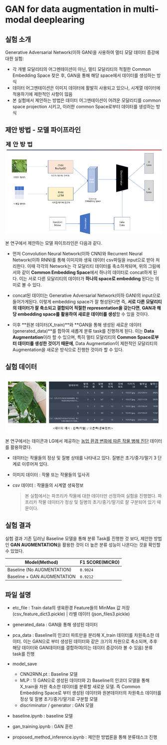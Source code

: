 # GAN for data augmentation in multi-modal deeplearing

## 실험 소개 
Generative Adversarial Network(이하 GAN)을 사용하여 멀티 모달 데이터 증강에 대한 실험:
- 각 개별 모달리티의 어그멘테이션이 아닌, 멀티 모달리티의 적절한 Common Embedding Space 찾은 후, GAN을 통해 해당 space에서 데이터를 생성하는 방식 
- 데이터 어그멘테이션은 이미지 데이터에 활발히 사용되고 있으나, 시계열 데이터에 적용하기에 제한적인 사항이 많음 
- 본 실험에서 제안하는 방법은 데이터 어그멘테이션이 어려운 모달리티를 common space projection 시키고, 이러한 common Space로부터 데이터를 생성하는 방식  


## 제안 방법 - 모델 파이프라인 
<p align="center"><img src="assets/proposed_method.png" width="680"\></p>

본 연구에서 제안하는 모델 파이프라인은 다음과 같다. 

- 먼저 Convolution Neural Network(이하 CNN)와 Recurrent Neural Network(이하 RNN)를 통해 이미지와 생육 데이터 csv파일을 input으로 받아 처리한다. 이때 각각의 Network는 각 모달리티 데이터를 축소하게되며, 위의 그림에서와 같이 **Common Embedding Space**에서 하나의 데이터로 concat하게 된다. 이는 서로 다른 모달리티의 데이터가 **하나의 space로 embedding** 된다는 의미로 볼 수 있다. 

- concat된 데이터는 Generative Adversarial Network(이하 GAN)의 input으로 들어가게된다. 이렇게 embedding space가 잘 형성된다면 즉, **서로 다른 모달리티의 데이터가 잘 축소되고 결합되어 적절한 representation을 갖는다면**, **GAN과 해당 embedding space를 활용하여 새로운 데이터를 생성**할 수 있을 것이다.  

- 이후 **원본 데이터(X_train)**와 **GAN을 통해 생성된 새로운 데이터(generated_data)**를 합하여 새롭게 분류 task를 진행하게 된다. 이는 **Data Augmentation**이라 할 수 있으며, 특히 멀티 모달리티의 **Common Space로부터 데이터를 생성한 것이기 때문에**, Data Augmentation이 제한적인 모달리티의 Augmentation을 새로운 방식으로 진행한 것이라 할 수 있다.  


## 실험 데이터 
<p align="center"><img src="assets/data_explain.png" width="680"\></p>

본 연구에서는 데이콘과 LG에서 제공하는 [농업 환경 변화에 따른 작물 병해 진단](https://dacon.io/competitions/official/235870/overview/description) 데이터를 활용하였다.

- 데이터는 작물들의 정상 및 질병 상태를 나타내고 있다. 질병은 초기/중기/말기 3 단계로 이루어져 있다. 
- 이미지 데이터 : 작물 또는 작물들의 잎사귀 
- csv 데이터 : 작물들의 시계열 생육정보 

    > 본 실험에서는 파프리카 작물에 대한 데이터만 선정하여 실험을 진행했다. 파프리카 작물 데이터가 정상 및 질병의 초기/중기/말기로 잘 구분되어 있기 때문이다. 

 
## 실험 결과 

실험 결과 기존 딥러닝 Baseline 모델을 통해 분류 Task를 진행한 것 보다, 제안한 방법인 **GAN AUGMENTATION**을 활용한 것이 더 높은 분류 성능이 나온다는 것을 확인할 수 있었다.

|         Model(Method)         |        F1 SCORE(MICRO)      |
|-------------------------------|-----------------------------|
|Baseline (No AUGMENTATION)     |           `0.9024`          |
|Baseline + GAN AUGMENTATION    |           `0.9212`          |


## 파일 설명 

- etc_file : Train data의 생육환경 Feature들의 MinMax 값 저장 (csv_feature_dict3.pickle) | 라벨 데이터 (json_files3.pickle)

- generated_data : GAN을 통해 생성된 데이터 

- pca_data : Baseline의 인코더 파트만을 분리해 X_train 데이터를 차원축소한 데이터. 이는 GAN으로 부터 생성된 데이터와 같은 크기의 차원으로 축소되며, 추후 해당 데이터와 GAN데이터를 결합하여(이는 데이터 증강이라 볼 수 있음) 분류 task를 진행 

- model_save 
    - CNN2RNN.pt : Baseline 모델 
    - MLP : 1) GAN으로 생성된 데이터와  2) Baseline의 인코더 모델을 통해 X_train을 차원 축소한 데이터를 분류할 새로운 모델. 즉 Common Embedding Space로 부터 생성된 데이터와 원본데이터의 차원축소 데이터를 정상 및 질병 초기/중기/말기로 구분할 모델 
    - discriminator / generator : GAN 모델 

- baseline.ipynb : baseline 모델 

- gan_training.ipynb : GAN 훈련 

- proposed_method_inference.ipynb : 제안한 방법론을 통해 분류태스크 진행 
